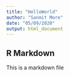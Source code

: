 ```yaml
---
title: "HelloWorld"
author: "Sanmit More"
date: "05/09/2020"
output: html_document
---
```



## R Markdown

This is a markdown file